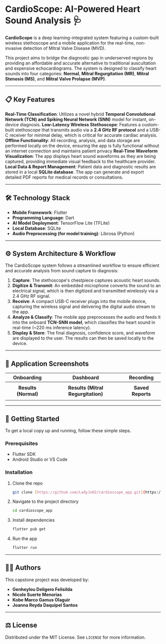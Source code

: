 # CardioScope: AI-Powered Heart Sound Analysis 🩺

**CardioScope** is a deep learning-integrated system featuring a custom-built wireless stethoscope and a mobile application for the real-time, non-invasive detection of Mitral Valve Disease (MVD).

This project aims to bridge the diagnostic gap in underserved regions by providing an affordable and accurate alternative to traditional auscultation and expensive echocardiograms. The system is designed to classify heart sounds into four categories: **Normal**, **Mitral Regurgitation (MR)**, **Mitral Stenosis (MS)**, and **Mitral Valve Prolapse (MVP)**.

---
## 📋 Key Features

**Real-Time Classification**: Utilizes a novel hybrid **Temporal Convolutional Network (TCN) and Spiking Neural Network (SNN)** model for instant, on-device diagnosis.
**Low-Latency Wireless Stethoscope**: Features a custom-built stethoscope that transmits audio via a **2.4 GHz RF protocol** and a USB-C receiver for minimal delay, which is critical for accurate cardiac analysis.
**Offline Functionality**: All recording, analysis, and data storage are performed locally on the device, ensuring the app is fully functional without an internet connection and maintains patient privacy
**Real-Time Waveform Visualization**: The app displays heart sound waveforms as they are being captured, providing immediate visual feedback to the healthcare provider.
**Local Data & Report Management**: Patient data and diagnostic results are stored in a local **SQLite database**. The app can generate and export detailed PDF reports for medical records or consultations.

---
## 🛠️ Technology Stack

* **Mobile Framework**: Flutter
* **Programming Language**: Dart
* **AI Model Deployment**: TensorFlow Lite (TFLite)
* **Local Database**: SQLite
* **Audio Preprocessing (for model training)**: Librosa (Python)

---
## ⚙️ System Architecture & Workflow

The CardioScope system follows a streamlined workflow to ensure efficient and accurate analysis from sound capture to diagnosis:

1. **Capture**: The stethoscope's chestpiece captures acoustic heart sounds.
2.  **Digitize & Transmit**: An embedded microphone converts the sound to an electrical signal, which is then digitized and transmitted wirelessly via a 2.4 GHz RF signal.
3.  **Receive**: A compact USB-C receiver plugs into the mobile device, capturing the wireless signal and delivering the digital audio stream to the app.
4.  **Analyze & Classify**: The mobile app preprocesses the audio and feeds it into the onboard **TCN-SNN model**, which classifies the heart sound in real-time (~220 ms inference latency).
5.  **Display & Store**: The final diagnosis, confidence score, and waveform are displayed to the user. The results can then be saved locally to the device.

---
## 📱 Application Screenshots


| Onboarding | Dashboard | Recording |
| :---: | :---: | :---: |
| | | |
| **Results (Normal)** | **Results (Mitral Regurgitation)** | **Saved Reports** |
| | | |

---
## 🚀 Getting Started

To get a local copy up and running, follow these simple steps.

### Prerequisites
* Flutter SDK
* Android Studio or VS Code

### Installation
1.  Clone the repo
    ```sh
    git clone [https://github.com/LadyJo02/cardioscope_app.git](https://github.com/LadyJo02/cardioscope_app.git)
    ```
2.  Navigate to the project directory
    ```sh
    cd cardioscope_app
    ```
3.  Install dependencies
    ```sh
    flutter pub get
    ```
4.  Run the app
    ```sh
    flutter run
    ```

---
## 🧑‍💻 Authors

This capstone project was developed by:
* **Genheylou Deligero Felisilda**
* **Nicole Suerte Menorias**
* **Kobe Marco Gamus Olaguir**
* **Joanna Reyda Daquipel Santos**

---
## ⚖️ License

Distributed under the MIT License. See `LICENSE` for more information.
